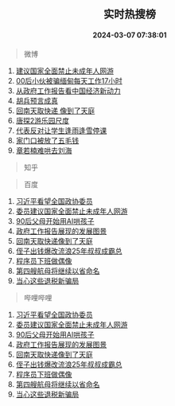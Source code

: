 <div align="center"><h2>实时热搜榜</h2><h4>2024-03-07 07:38:01</h4></div>

> 微博  

1. [建议国家全面禁止未成年人网游](https://s.weibo.com/weibo?q=%23%E5%BB%BA%E8%AE%AE%E5%9B%BD%E5%AE%B6%E5%85%A8%E9%9D%A2%E7%A6%81%E6%AD%A2%E6%9C%AA%E6%88%90%E5%B9%B4%E4%BA%BA%E7%BD%91%E6%B8%B8%23&t=31&band_rank=1&Refer=top)<br />
2. [00后小伙被骗缅甸每天工作17小时](https://s.weibo.com/weibo?q=%2300%E5%90%8E%E5%B0%8F%E4%BC%99%E8%A2%AB%E9%AA%97%E7%BC%85%E7%94%B8%E6%AF%8F%E5%A4%A9%E5%B7%A5%E4%BD%9C17%E5%B0%8F%E6%97%B6%23&t=31&band_rank=2&Refer=top)<br />
3. [从政府工作报告看中国经济新动力](https://s.weibo.com/weibo?q=%23%E4%BB%8E%E6%94%BF%E5%BA%9C%E5%B7%A5%E4%BD%9C%E6%8A%A5%E5%91%8A%E7%9C%8B%E4%B8%AD%E5%9B%BD%E7%BB%8F%E6%B5%8E%E6%96%B0%E5%8A%A8%E5%8A%9B%23&t=31&band_rank=3&Refer=top)<br />
4. [胡兵预言成真](https://s.weibo.com/weibo?q=%23%E8%83%A1%E5%85%B5%E9%A2%84%E8%A8%80%E6%88%90%E7%9C%9F%23&t=31&band_rank=4&Refer=top)<br />
5. [回南天取快递 像到了天庭](https://s.weibo.com/weibo?q=%E5%9B%9E%E5%8D%97%E5%A4%A9%E5%8F%96%E5%BF%AB%E9%80%92%20%E5%83%8F%E5%88%B0%E4%BA%86%E5%A4%A9%E5%BA%AD&t=31&band_rank=5&Refer=top)<br />
6. [唐探2游乐园尺度](https://s.weibo.com/weibo?q=%E5%94%90%E6%8E%A22%E6%B8%B8%E4%B9%90%E5%9B%AD%E5%B0%BA%E5%BA%A6&t=31&band_rank=6&Refer=top)<br />
7. [代表反对让学生逢雨逢雪停课](https://s.weibo.com/weibo?q=%23%E4%BB%A3%E8%A1%A8%E5%8F%8D%E5%AF%B9%E8%AE%A9%E5%AD%A6%E7%94%9F%E9%80%A2%E9%9B%A8%E9%80%A2%E9%9B%AA%E5%81%9C%E8%AF%BE%23&t=31&band_rank=7&Refer=top)<br />
8. [家门口被放了五毛钱](https://s.weibo.com/weibo?q=%23%E5%AE%B6%E9%97%A8%E5%8F%A3%E8%A2%AB%E6%94%BE%E4%BA%86%E4%BA%94%E6%AF%9B%E9%92%B1%23&t=31&band_rank=8&Refer=top)<br />
9. [章若楠难哄去刘海](https://s.weibo.com/weibo?q=%23%E7%AB%A0%E8%8B%A5%E6%A5%A0%E9%9A%BE%E5%93%84%E5%8E%BB%E5%88%98%E6%B5%B7%23&t=31&band_rank=9&Refer=top)<br />

> 知乎  


> 百度  

1. [习近平看望全国政协委员](https://www.baidu.com/s?wd=%E4%B9%A0%E8%BF%91%E5%B9%B3%E7%9C%8B%E6%9C%9B%E5%85%A8%E5%9B%BD%E6%94%BF%E5%8D%8F%E5%A7%94%E5%91%98&sa=fyb_news&rsv_dl=fyb_news)<br />
2. [委员建议国家全面禁止未成年人网游](https://www.baidu.com/s?wd=%E5%A7%94%E5%91%98%E5%BB%BA%E8%AE%AE%E5%9B%BD%E5%AE%B6%E5%85%A8%E9%9D%A2%E7%A6%81%E6%AD%A2%E6%9C%AA%E6%88%90%E5%B9%B4%E4%BA%BA%E7%BD%91%E6%B8%B8&sa=fyb_news&rsv_dl=fyb_news)<br />
3. [90后父母开始用AI哄孩子](https://www.baidu.com/s?wd=90%E5%90%8E%E7%88%B6%E6%AF%8D%E5%BC%80%E5%A7%8B%E7%94%A8AI%E5%93%84%E5%AD%A9%E5%AD%90&sa=fyb_news&rsv_dl=fyb_news)<br />
4. [政府工作报告展现的发展图景](https://www.baidu.com/s?wd=%E6%94%BF%E5%BA%9C%E5%B7%A5%E4%BD%9C%E6%8A%A5%E5%91%8A%E5%B1%95%E7%8E%B0%E7%9A%84%E5%8F%91%E5%B1%95%E5%9B%BE%E6%99%AF&sa=fyb_news&rsv_dl=fyb_news)<br />
5. [回南天取快递像到了天庭](https://www.baidu.com/s?wd=%E5%9B%9E%E5%8D%97%E5%A4%A9%E5%8F%96%E5%BF%AB%E9%80%92%E5%83%8F%E5%88%B0%E4%BA%86%E5%A4%A9%E5%BA%AD&sa=fyb_news&rsv_dl=fyb_news)<br />
6. [侄子出钱爆改流浪25年叔叔成霸总](https://www.baidu.com/s?wd=%E4%BE%84%E5%AD%90%E5%87%BA%E9%92%B1%E7%88%86%E6%94%B9%E6%B5%81%E6%B5%AA25%E5%B9%B4%E5%8F%94%E5%8F%94%E6%88%90%E9%9C%B8%E6%80%BB&sa=fyb_news&rsv_dl=fyb_news)<br />
7. [程序员下班做偶像](https://www.baidu.com/s?wd=%E7%A8%8B%E5%BA%8F%E5%91%98%E4%B8%8B%E7%8F%AD%E5%81%9A%E5%81%B6%E5%83%8F&sa=fyb_news&rsv_dl=fyb_news)<br />
8. [第四艘航母将继续以省命名](https://www.baidu.com/s?wd=%E7%AC%AC%E5%9B%9B%E8%89%98%E8%88%AA%E6%AF%8D%E5%B0%86%E7%BB%A7%E7%BB%AD%E4%BB%A5%E7%9C%81%E5%91%BD%E5%90%8D&sa=fyb_news&rsv_dl=fyb_news)<br />
9. [当心这些退税新骗局](https://www.baidu.com/s?wd=%E5%BD%93%E5%BF%83%E8%BF%99%E4%BA%9B%E9%80%80%E7%A8%8E%E6%96%B0%E9%AA%97%E5%B1%80&sa=fyb_news&rsv_dl=fyb_news)<br />

> 哔哩哔哩  

1. [习近平看望全国政协委员](https://www.baidu.com/s?wd=%E4%B9%A0%E8%BF%91%E5%B9%B3%E7%9C%8B%E6%9C%9B%E5%85%A8%E5%9B%BD%E6%94%BF%E5%8D%8F%E5%A7%94%E5%91%98&sa=fyb_news&rsv_dl=fyb_news)<br />
2. [委员建议国家全面禁止未成年人网游](https://www.baidu.com/s?wd=%E5%A7%94%E5%91%98%E5%BB%BA%E8%AE%AE%E5%9B%BD%E5%AE%B6%E5%85%A8%E9%9D%A2%E7%A6%81%E6%AD%A2%E6%9C%AA%E6%88%90%E5%B9%B4%E4%BA%BA%E7%BD%91%E6%B8%B8&sa=fyb_news&rsv_dl=fyb_news)<br />
3. [90后父母开始用AI哄孩子](https://www.baidu.com/s?wd=90%E5%90%8E%E7%88%B6%E6%AF%8D%E5%BC%80%E5%A7%8B%E7%94%A8AI%E5%93%84%E5%AD%A9%E5%AD%90&sa=fyb_news&rsv_dl=fyb_news)<br />
4. [政府工作报告展现的发展图景](https://www.baidu.com/s?wd=%E6%94%BF%E5%BA%9C%E5%B7%A5%E4%BD%9C%E6%8A%A5%E5%91%8A%E5%B1%95%E7%8E%B0%E7%9A%84%E5%8F%91%E5%B1%95%E5%9B%BE%E6%99%AF&sa=fyb_news&rsv_dl=fyb_news)<br />
5. [回南天取快递像到了天庭](https://www.baidu.com/s?wd=%E5%9B%9E%E5%8D%97%E5%A4%A9%E5%8F%96%E5%BF%AB%E9%80%92%E5%83%8F%E5%88%B0%E4%BA%86%E5%A4%A9%E5%BA%AD&sa=fyb_news&rsv_dl=fyb_news)<br />
6. [侄子出钱爆改流浪25年叔叔成霸总](https://www.baidu.com/s?wd=%E4%BE%84%E5%AD%90%E5%87%BA%E9%92%B1%E7%88%86%E6%94%B9%E6%B5%81%E6%B5%AA25%E5%B9%B4%E5%8F%94%E5%8F%94%E6%88%90%E9%9C%B8%E6%80%BB&sa=fyb_news&rsv_dl=fyb_news)<br />
7. [程序员下班做偶像](https://www.baidu.com/s?wd=%E7%A8%8B%E5%BA%8F%E5%91%98%E4%B8%8B%E7%8F%AD%E5%81%9A%E5%81%B6%E5%83%8F&sa=fyb_news&rsv_dl=fyb_news)<br />
8. [第四艘航母将继续以省命名](https://www.baidu.com/s?wd=%E7%AC%AC%E5%9B%9B%E8%89%98%E8%88%AA%E6%AF%8D%E5%B0%86%E7%BB%A7%E7%BB%AD%E4%BB%A5%E7%9C%81%E5%91%BD%E5%90%8D&sa=fyb_news&rsv_dl=fyb_news)<br />
9. [当心这些退税新骗局](https://www.baidu.com/s?wd=%E5%BD%93%E5%BF%83%E8%BF%99%E4%BA%9B%E9%80%80%E7%A8%8E%E6%96%B0%E9%AA%97%E5%B1%80&sa=fyb_news&rsv_dl=fyb_news)<br />

